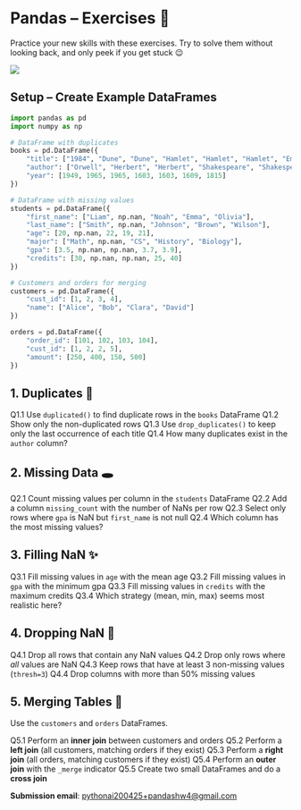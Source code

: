 # Pandas – Exercises 🎯

Practice your new skills with these exercises. Try to solve them without looking back, and only peek if you get stuck 😉

<img src="images/pandas.jpg" />

## Setup – Create Example DataFrames

```python
import pandas as pd
import numpy as np

# DataFrame with duplicates
books = pd.DataFrame({
    "title": ["1984", "Dune", "Dune", "Hamlet", "Hamlet", "Hamlet", "Emma"],
    "author": ["Orwell", "Herbert", "Herbert", "Shakespeare", "Shakespeare", "Shakespeare", "Austen"],
    "year": [1949, 1965, 1965, 1603, 1603, 1609, 1815]
})

# DataFrame with missing values
students = pd.DataFrame({
    "first_name": ["Liam", np.nan, "Noah", "Emma", "Olivia"],
    "last_name": ["Smith", np.nan, "Johnson", "Brown", "Wilson"],
    "age": [20, np.nan, 22, 19, 21],
    "major": ["Math", np.nan, "CS", "History", "Biology"],
    "gpa": [3.5, np.nan, np.nan, 3.7, 3.9],
    "credits": [30, np.nan, np.nan, 25, 40]
})

# Customers and orders for merging
customers = pd.DataFrame({
    "cust_id": [1, 2, 3, 4],
    "name": ["Alice", "Bob", "Clara", "David"]
})

orders = pd.DataFrame({
    "order_id": [101, 102, 103, 104],
    "cust_id": [1, 2, 2, 5],
    "amount": [250, 400, 150, 500]
})
```

## 1. Duplicates 🔁

Q1.1 Use `duplicated()` to find duplicate rows in the `books` DataFrame
Q1.2 Show only the non-duplicated rows
Q1.3 Use `drop_duplicates()` to keep only the last occurrence of each title
Q1.4 How many duplicates exist in the `author` column?

## 2. Missing Data 🕳️

Q2.1 Count missing values per column in the `students` DataFrame
Q2.2 Add a column `missing_count` with the number of NaNs per row
Q2.3 Select only rows where `gpa` is NaN but `first_name` is not null
Q2.4 Which column has the most missing values?

## 3. Filling NaN ✨

Q3.1 Fill missing values in `age` with the mean age
Q3.2 Fill missing values in `gpa` with the minimum gpa
Q3.3 Fill missing values in `credits` with the maximum credits
Q3.4 Which strategy (mean, min, max) seems most realistic here?

## 4. Dropping NaN 🚮

Q4.1 Drop all rows that contain any NaN values
Q4.2 Drop only rows where *all* values are NaN
Q4.3 Keep rows that have at least 3 non-missing values (`thresh=3`)
Q4.4 Drop columns with more than 50% missing values

## 5. Merging Tables 🔗

Use the `customers` and `orders` DataFrames.

Q5.1 Perform an **inner join** between customers and orders
Q5.2 Perform a **left join** (all customers, matching orders if they exist)
Q5.3 Perform a **right join** (all orders, matching customers if they exist)
Q5.4 Perform an **outer join** with the `_merge` indicator
Q5.5 Create two small DataFrames and do a **cross join**

**Submission email**: [pythonai200425+pandashw4@gmail.com](mailto:pythonai200425+pandashw4@gmail.com)
